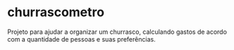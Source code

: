 # churrascometro
Projeto para ajudar a organizar um churrasco, calculando gastos de acordo com a quantidade de pessoas e suas preferências.
